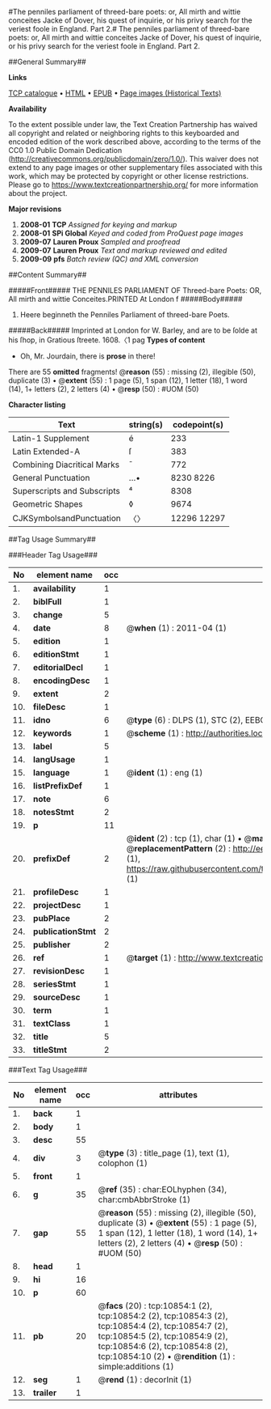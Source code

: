 #The penniles parliament of threed-bare poets: or, All mirth and wittie conceites Jacke of Dover, his quest of inquirie, or his privy search for the veriest foole in England. Part 2.#
The penniles parliament of threed-bare poets: or, All mirth and wittie conceites
Jacke of Dover, his quest of inquirie, or his privy search for the veriest foole in England. Part 2.

##General Summary##

**Links**

[TCP catalogue](http://www.ota.ox.ac.uk/tcp/)  • 
[HTML](http://tei.it.ox.ac.uk/tcp/Texts-HTML/free/A09/A09017.html)  • 
[EPUB](http://tei.it.ox.ac.uk/tcp/Texts-EPUB/free/A09/A09017.epub) • 
[Page images (Historical Texts)](https://historicaltexts.jisc.ac.uk/eebo-99845922e)

**Availability**

To the extent possible under law, the Text Creation Partnership has waived all copyright and related or neighboring rights to this keyboarded and encoded edition of the work described above, according to the terms of the CC0 1.0 Public Domain Dedication (http://creativecommons.org/publicdomain/zero/1.0/). This waiver does not extend to any page images or other supplementary files associated with this work, which may be protected by copyright or other license restrictions. Please go to https://www.textcreationpartnership.org/ for more information about the project.

**Major revisions**

1. __2008-01__ __TCP__ *Assigned for keying and markup*
1. __2008-01__ __SPi Global__ *Keyed and coded from ProQuest page images*
1. __2009-07__ __Lauren Proux__ *Sampled and proofread*
1. __2009-07__ __Lauren Proux__ *Text and markup reviewed and edited*
1. __2009-09__ __pfs__ *Batch review (QC) and XML conversion*

##Content Summary##

#####Front#####
THE PENNILES PARLIAMENT OF Threed-bare Poets: OR, All mirth and wittie Conceites.PRINTED At London f
#####Body#####

1. Heere beginneth the Penniles Parliament of threed-bare Poets.

#####Back#####
Imprinted at London for W. Barley, and are to be ſolde at his ſhop, in Gratious ſtreete. 1608.〈1 pag
**Types of content**

  * Oh, Mr. Jourdain, there is **prose** in there!

There are 55 **omitted** fragments! 
 @__reason__ (55) : missing (2), illegible (50), duplicate (3)  •  @__extent__ (55) : 1 page (5), 1 span (12), 1 letter (18), 1 word (14), 1+ letters (2), 2 letters (4)  •  @__resp__ (50) : #UOM (50)

**Character listing**


|Text|string(s)|codepoint(s)|
|---|---|---|
|Latin-1 Supplement|é|233|
|Latin Extended-A|ſ|383|
|Combining             Diacritical Marks|̄|772|
|General Punctuation|…•|8230 8226|
|Superscripts             and Subscripts|⁴|8308|
|Geometric Shapes|◊|9674|
|CJKSymbolsandPunctuation|〈〉|12296 12297|

##Tag Usage Summary##

###Header Tag Usage###

|No|element name|occ|attributes|
|---|---|---|---|
|1.|__availability__|1||
|2.|__biblFull__|1||
|3.|__change__|5||
|4.|__date__|8| @__when__ (1) : 2011-04 (1)|
|5.|__edition__|1||
|6.|__editionStmt__|1||
|7.|__editorialDecl__|1||
|8.|__encodingDesc__|1||
|9.|__extent__|2||
|10.|__fileDesc__|1||
|11.|__idno__|6| @__type__ (6) : DLPS (1), STC (2), EEBO-CITATION (1), PROQUEST (1), VID (1)|
|12.|__keywords__|1| @__scheme__ (1) : http://authorities.loc.gov/ (1)|
|13.|__label__|5||
|14.|__langUsage__|1||
|15.|__language__|1| @__ident__ (1) : eng (1)|
|16.|__listPrefixDef__|1||
|17.|__note__|6||
|18.|__notesStmt__|2||
|19.|__p__|11||
|20.|__prefixDef__|2| @__ident__ (2) : tcp (1), char (1)  •  @__matchPattern__ (2) : ([0-9\-]+):([0-9IVX]+) (1), (.+) (1)  •  @__replacementPattern__ (2) : http://eebo.chadwyck.com/downloadtiff?vid=$1&page=$2 (1), https://raw.githubusercontent.com/textcreationpartnership/Texts/master/tcpchars.xml#$1 (1)|
|21.|__profileDesc__|1||
|22.|__projectDesc__|1||
|23.|__pubPlace__|2||
|24.|__publicationStmt__|2||
|25.|__publisher__|2||
|26.|__ref__|1| @__target__ (1) : http://www.textcreationpartnership.org/docs/. (1)|
|27.|__revisionDesc__|1||
|28.|__seriesStmt__|1||
|29.|__sourceDesc__|1||
|30.|__term__|1||
|31.|__textClass__|1||
|32.|__title__|5||
|33.|__titleStmt__|2||


###Text Tag Usage###

|No|element name|occ|attributes|
|---|---|---|---|
|1.|__back__|1||
|2.|__body__|1||
|3.|__desc__|55||
|4.|__div__|3| @__type__ (3) : title_page (1), text (1), colophon (1)|
|5.|__front__|1||
|6.|__g__|35| @__ref__ (35) : char:EOLhyphen (34), char:cmbAbbrStroke (1)|
|7.|__gap__|55| @__reason__ (55) : missing (2), illegible (50), duplicate (3)  •  @__extent__ (55) : 1 page (5), 1 span (12), 1 letter (18), 1 word (14), 1+ letters (2), 2 letters (4)  •  @__resp__ (50) : #UOM (50)|
|8.|__head__|1||
|9.|__hi__|16||
|10.|__p__|60||
|11.|__pb__|20| @__facs__ (20) : tcp:10854:1 (2), tcp:10854:2 (2), tcp:10854:3 (2), tcp:10854:4 (2), tcp:10854:7 (2), tcp:10854:5 (2), tcp:10854:9 (2), tcp:10854:6 (2), tcp:10854:8 (2), tcp:10854:10 (2)  •  @__rendition__ (1) : simple:additions (1)|
|12.|__seg__|1| @__rend__ (1) : decorInit (1)|
|13.|__trailer__|1||
